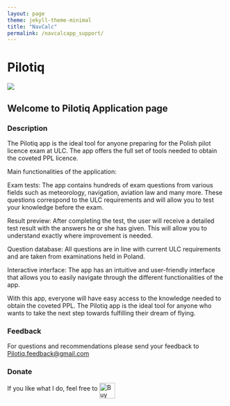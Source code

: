 ```yaml
---
layout: page
theme: jekyll-theme-minimal
title: "NavCalc"
permalink: /navcalcapp_support/
---
```


# Pilotiq
![](https://i.ibb.co/BfFLNDv/feature-graphic.png)

## Welcome to Pilotiq Application page

### Description

The Pilotiq app is the ideal tool for anyone preparing for the Polish pilot licence exam at ULC. The app offers the full set of tools needed to obtain the coveted PPL licence.

Main functionalities of the application:

Exam tests: The app contains hundreds of exam questions from various fields such as meteorology, navigation, aviation law and many more. These questions correspond to the ULC requirements and will allow you to test your knowledge before the exam.

Result preview: After completing the test, the user will receive a detailed test result with the answers he or she has given. This will allow you to understand exactly where improvement is needed.

Question database: All questions are in line with current ULC requirements and are taken from examinations held in Poland.

Interactive interface: The app has an intuitive and user-friendly interface that allows you to easily navigate through the different functionalities of the app.

With this app, everyone will have easy access to the knowledge needed to obtain the coveted PPL. The Pilotiq app is the ideal tool for anyone who wants to take the next step towards fulfilling their dream of flying.

### Feedback
For questions and recommendations please send your feedback to <Pilotiq.feedback@gmail.com>

### Donate
If you like what I do, feel free to <a href='https://ko-fi.com/K3K56CCST' target='_blank'><img height='36' style='border:0px;height:36px' align="middle" src='https://cdn.ko-fi.com/cdn/kofi1.png?v=3' border='0' alt='Buy Me a Coffee at ko-fi.com' /></a>
